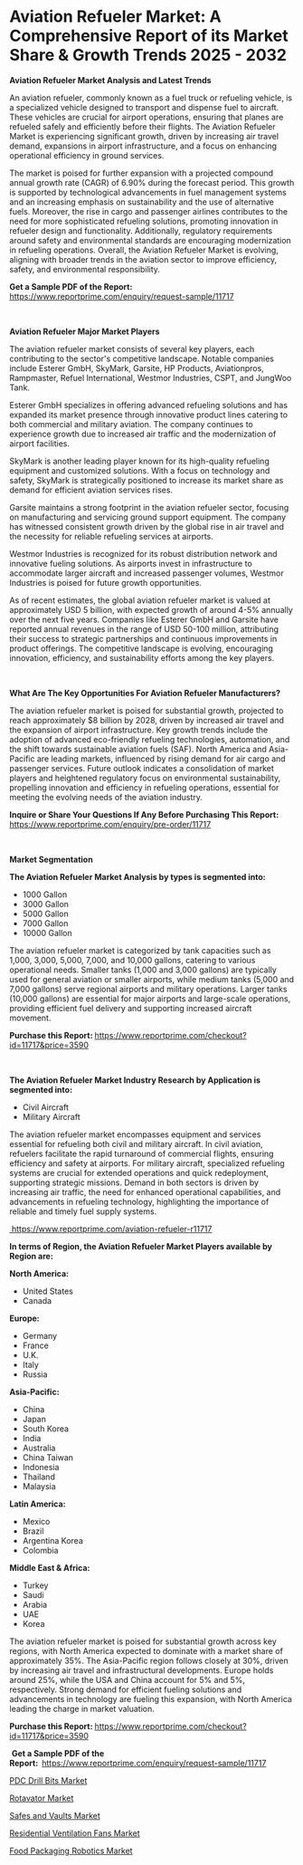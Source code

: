 <p><h1>Aviation Refueler Market: A Comprehensive Report of its Market Share & Growth Trends 2025 - 2032</h1></p><p><strong>Aviation Refueler Market Analysis and Latest Trends</strong></p>
<p><p>An aviation refueler, commonly known as a fuel truck or refueling vehicle, is a specialized vehicle designed to transport and dispense fuel to aircraft. These vehicles are crucial for airport operations, ensuring that planes are refueled safely and efficiently before their flights. The Aviation Refueler Market is experiencing significant growth, driven by increasing air travel demand, expansions in airport infrastructure, and a focus on enhancing operational efficiency in ground services.</p><p>The market is poised for further expansion with a projected compound annual growth rate (CAGR) of 6.90% during the forecast period. This growth is supported by technological advancements in fuel management systems and an increasing emphasis on sustainability and the use of alternative fuels. Moreover, the rise in cargo and passenger airlines contributes to the need for more sophisticated refueling solutions, promoting innovation in refueler design and functionality. Additionally, regulatory requirements around safety and environmental standards are encouraging modernization in refueling operations. Overall, the Aviation Refueler Market is evolving, aligning with broader trends in the aviation sector to improve efficiency, safety, and environmental responsibility.</p></p>
<p><strong>Get a Sample PDF of the Report:&nbsp;</strong> <a href="https://www.reportprime.com/enquiry/request-sample/11717?utm_campaign=3047&utm_medium=2&utm_source=Github&utm_content=ia&utm_term=17032025&utm_id=aviation-refueler">https://www.reportprime.com/enquiry/request-sample/11717</a></p>
<p>&nbsp;</p>
<p><strong>Aviation Refueler Major Market Players</strong></p>
<p><p>The aviation refueler market consists of several key players, each contributing to the sector's competitive landscape. Notable companies include Esterer GmbH, SkyMark, Garsite, HP Products, Aviationpros, Rampmaster, Refuel International, Westmor Industries, CSPT, and JungWoo Tank.</p><p>Esterer GmbH specializes in offering advanced refueling solutions and has expanded its market presence through innovative product lines catering to both commercial and military aviation. The company continues to experience growth due to increased air traffic and the modernization of airport facilities.</p><p>SkyMark is another leading player known for its high-quality refueling equipment and customized solutions. With a focus on technology and safety, SkyMark is strategically positioned to increase its market share as demand for efficient aviation services rises.</p><p>Garsite maintains a strong footprint in the aviation refueler sector, focusing on manufacturing and servicing ground support equipment. The company has witnessed consistent growth driven by the global rise in air travel and the necessity for reliable refueling services at airports.</p><p>Westmor Industries is recognized for its robust distribution network and innovative fueling solutions. As airports invest in infrastructure to accommodate larger aircraft and increased passenger volumes, Westmor Industries is poised for future growth opportunities.</p><p>As of recent estimates, the global aviation refueler market is valued at approximately USD 5 billion, with expected growth of around 4-5% annually over the next five years. Companies like Esterer GmbH and Garsite have reported annual revenues in the range of USD 50-100 million, attributing their success to strategic partnerships and continuous improvements in product offerings. The competitive landscape is evolving, encouraging innovation, efficiency, and sustainability efforts among the key players.</p></p>
<p>&nbsp;</p>
<p><strong>What Are The Key Opportunities For Aviation Refueler Manufacturers?</strong></p>
<p><p>The aviation refueler market is poised for substantial growth, projected to reach approximately $8 billion by 2028, driven by increased air travel and the expansion of airport infrastructure. Key growth trends include the adoption of advanced eco-friendly refueling technologies, automation, and the shift towards sustainable aviation fuels (SAF). North America and Asia-Pacific are leading markets, influenced by rising demand for air cargo and passenger services. Future outlook indicates a consolidation of market players and heightened regulatory focus on environmental sustainability, propelling innovation and efficiency in refueling operations, essential for meeting the evolving needs of the aviation industry.</p></p>
<p><strong>Inquire or Share Your Questions If Any Before Purchasing This Report:</strong> <a href="https://www.reportprime.com/enquiry/pre-order/11717?utm_campaign=3047&utm_medium=2&utm_source=Github&utm_content=ia&utm_term=17032025&utm_id=aviation-refueler">https://www.reportprime.com/enquiry/pre-order/11717</a></p>
<p>&nbsp;</p>
<p><strong>Market Segmentation</strong></p>
<p><strong>The Aviation Refueler Market Analysis by types is segmented into:</strong></p>
<p><ul><li>1000 Gallon</li><li>3000 Gallon</li><li>5000 Gallon</li><li>7000 Gallon</li><li>10000 Gallon</li></ul></p>
<p><p>The aviation refueler market is categorized by tank capacities such as 1,000, 3,000, 5,000, 7,000, and 10,000 gallons, catering to various operational needs. Smaller tanks (1,000 and 3,000 gallons) are typically used for general aviation or smaller airports, while medium tanks (5,000 and 7,000 gallons) serve regional airports and military operations. Larger tanks (10,000 gallons) are essential for major airports and large-scale operations, providing efficient fuel delivery and supporting increased aircraft movement.</p></p>
<p><strong>Purchase this Report:&nbsp;</strong><a href="https://www.reportprime.com/checkout?id=11717&price=3590&utm_campaign=3047&utm_medium=2&utm_source=Github&utm_content=ia&utm_term=17032025&utm_id=aviation-refueler">https://www.reportprime.com/checkout?id=11717&price=3590</a></p>
<p>&nbsp;</p>
<p><strong>The Aviation Refueler Market Industry Research by Application is segmented into:</strong></p>
<p><ul><li>Civil Aircraft</li><li>Military Aircraft</li></ul></p>
<p><p>The aviation refueler market encompasses equipment and services essential for refueling both civil and military aircraft. In civil aviation, refuelers facilitate the rapid turnaround of commercial flights, ensuring efficiency and safety at airports. For military aircraft, specialized refueling systems are crucial for extended operations and quick redeployment, supporting strategic missions. Demand in both sectors is driven by increasing air traffic, the need for enhanced operational capabilities, and advancements in refueling technology, highlighting the importance of reliable and timely fuel supply systems.</p></p>
<p><a href="https://www.reportprime.com/aviation-refueler-r11717?utm_campaign=3047&utm_medium=2&utm_source=Github&utm_content=ia&utm_term=17032025&utm_id=aviation-refueler">&nbsp;https://www.reportprime.com/aviation-refueler-r11717</a></p>
<p><strong>In terms of Region, the Aviation Refueler Market Players available by Region are:</strong></p>
<p>
    <p> <strong> North America: </strong>
        <ul>
            <li>United States</li>
            <li>Canada</li>
        </ul>
        </p> 
    <p> <strong> Europe: </strong>
        <ul>
            <li>Germany</li>
            <li>France</li>
            <li>U.K.</li>
            <li>Italy</li>
            <li>Russia</li>
        </ul>
        </p> 
    <p> <strong> Asia-Pacific: </strong>
        <ul>
            <li>China</li>
            <li>Japan</li>
            <li>South Korea</li>
            <li>India</li>
            <li>Australia</li>
            <li>China Taiwan</li>
            <li>Indonesia</li>
            <li>Thailand</li>
            <li>Malaysia</li>
        </ul>
        </p> 
    <p> <strong> Latin America: </strong>
        <ul>
            <li>Mexico</li>
            <li>Brazil</li>
            <li>Argentina Korea</li>
            <li>Colombia</li>
        </ul>
        </p> 
    <p> <strong> Middle East & Africa: </strong>
        <ul>
            <li>Turkey</li>
            <li>Saudi</li>
            <li>Arabia</li>
            <li>UAE</li>
            <li>Korea</li>
        </ul>
    </p>
    </p>
<p><p>The aviation refueler market is poised for substantial growth across key regions, with North America expected to dominate with a market share of approximately 35%. The Asia-Pacific region follows closely at 30%, driven by increasing air travel and infrastructural developments. Europe holds around 25%, while the USA and China account for 5% and 5%, respectively. Strong demand for efficient fueling solutions and advancements in technology are fueling this expansion, with North America leading the charge in market valuation.</p></p>
<p><strong>Purchase this Report: </strong><a href="https://www.reportprime.com/checkout?id=11717&price=3590&utm_campaign=3047&utm_medium=2&utm_source=Github&utm_content=ia&utm_term=17032025&utm_id=aviation-refueler">https://www.reportprime.com/checkout?id=11717&price=3590</a></p>
<p>&nbsp;<strong>Get a Sample PDF of the Report:&nbsp;&nbsp;</strong><a href="https://www.reportprime.com/enquiry/request-sample/11717?utm_campaign=3047&utm_medium=2&utm_source=Github&utm_content=ia&utm_term=17032025&utm_id=aviation-refueler">https://www.reportprime.com/enquiry/request-sample/11717</a></p>
<p><strong></strong></p>
<p><p><a href="https://www.linkedin.com/pulse/whats-driving-pdc-drill-bits-market-cagr-96-expected-from-2025-nltqe?utm_campaign=3047&utm_medium=2&utm_source=Github&utm_content=ia&utm_term=17032025&utm_id=aviation-refueler">PDC Drill Bits Market</a></p><p><a href="https://www.linkedin.com/pulse/rotavator-market-research-report-industry-analysis-size-yxfce?utm_campaign=3047&utm_medium=2&utm_source=Github&utm_content=ia&utm_term=17032025&utm_id=aviation-refueler">Rotavator Market</a></p><p><a href="https://www.linkedin.com/pulse/detailed-analysis-safes-vaults-market-size-dynamics-forecasted-dieof?utm_campaign=3047&utm_medium=2&utm_source=Github&utm_content=ia&utm_term=17032025&utm_id=aviation-refueler">Safes and Vaults Market</a></p><p><a href="https://www.linkedin.com/pulse/global-residential-ventilation-fans-market-insights-size-qobif?utm_campaign=3047&utm_medium=2&utm_source=Github&utm_content=ia&utm_term=17032025&utm_id=aviation-refueler">Residential Ventilation Fans Market</a></p><p><a href="https://www.linkedin.com/pulse/food-packaging-robotics-market-research-report-business-insights-gcp9e?utm_campaign=3047&utm_medium=2&utm_source=Github&utm_content=ia&utm_term=17032025&utm_id=aviation-refueler">Food Packaging Robotics Market</a></p></p>